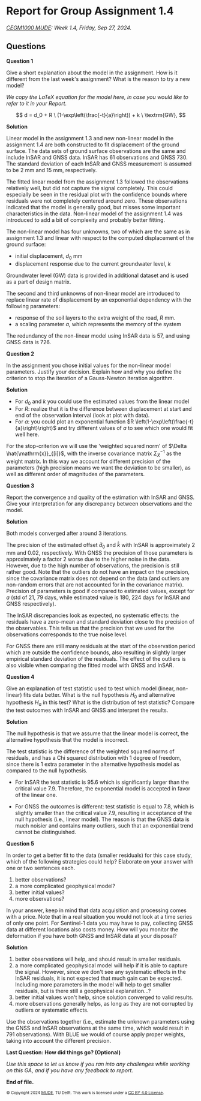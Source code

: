 # Report for Group Assignment 1.4

*[CEGM1000 MUDE](http://mude.citg.tudelft.nl/): Week 1.4, Friday, Sep 27, 2024.*

## Questions

**Question 1**

Give a short explanation about the model in the assignment. How is it different from the last week's assignment? What is the reason to try a new model?

_We copy the LaTeX equation for the model here, in case you would like to refer to it in your Report._

$$
d = d_0 + R \ (1-\exp\left(\frac{-t}{a}\right)) + k \ \textrm{GW},
$$

**Solution**

Linear model in the assignment 1.3 and new non-linear model in the assignment 1.4 are both constructed to fit displacement of the ground surface.
The data sets of ground surface observations are the same and include InSAR and GNSS data. InSAR has 61 observations and GNSS 730. The standard deviation of each InSAR and GNSS measurement is assumed to be 2 mm and 15 mm, respectively. 

The fitted linear model from the assignment 1.3 followed the observations relatively well, but did not capture the signal completely. This could especially be seen in the residual plot with the confidence bounds where residuals were not completely centered around zero. These observations indicated that the model is generally good, but misses some important characteristics in the data. Non-linear model of the assignment 1.4 was introduced to add a bit of complexity and probably better fitting.

The non-linear model has four unknowns, two of which are the same as in assignment 1.3 and linear with respect to the computed displacement of the ground surface:
- initial displacement, $d_0$ mm
- displacement response due to the current groundwater level, $k$ 

Groundwater level (GW) data is provided in additional dataset and is used as a part of design matrix.

The second and third unknowns of non-linear model are introduced to replace linear rate of displacement by an exponential dependency with the following parameters:
- response of the soil layers to the extra weight of the road, $R$ mm. 
- a scaling parameter $a$, which represents the memory of the system

The redundancy of the non-linear model using InSAR data is 57, and using GNSS data is 726.

**Question 2**

In the assignment you chose initial values for the non-linear model parameters. Justify your decision.
Explain how and why you define the criterion to stop the iteration of a Gauss-Newton iteration algorithm.

**Solution**

- For $d_0$ and $k$ you could use the estimated values from the linear model
- For $R$: realize that it is the difference between displacement at start and end of the observation interval (look at plot with data).  
- For $a$: you could plot an exponential function $R \left(1-\exp\left(\frac{-t}{a}\right)\right)$ and try different values of $a$ to see which one would fit well here.

For the stop-criterion we will use the 'weighted squared norm' of $\Delta \hat{\mathrm{x}}_{[i]}$, with the inverse covariance matrix $\Sigma_{\hat{X}}^{-1}$ as the weight matrix. In this way we account for different precision of the parameters (high precision means we want the deviation to be smaller), as well as different order of magnitudes of the parameters.

**Question 3**

Report the convergence and quality of the estimation with InSAR and GNSS. 
Give your interpretation for any discrepancy between observations and the model.

**Solution**

Both models converged after around 3 iterations. 

The precision of the estimated offset $\hat{d}_0$ and $\hat{k}$ with InSAR is approximately 2 mm and 0.02, respectively. With GNSS the precision of those parameters is approximately a factor 2 worse due to the higher noise in the data. However, due to the high number of observations, the precision is still rather good. Note that the outliers do not have an impact on the precision, since the covariance matrix does not depend on the data (and outliers are non-random errors that are not accounted for in the covariance matrix). Precision of parameters is good if compared to estimated values, except for $a$ (std of 21, 79 days, while estimated value is 180, 224 days for InSAR and GNSS respectively). 

The InSAR discrepancies look as expected, no systematic effects: the residuals have a zero-mean and standard deviation close to the precision of the observables. This tells us that the precision that we used for the observations corresponds to the true noise level. 
    
For GNSS there are still many residuals at the start of the observation period which are outside the confidence bounds, also resulting in slightly larger empirical standard deviation of the residuals. The effect of the outliers is also visible when comparing the fitted model with GNSS and InSAR.

**Question 4**

Give an explanation of test statistic used to test which model (linear, non-linear) fits data better. What is the null hypothesis $H_0$ and alternative hypothesis $H_a$ in this test? What is the distribution of test statistic? Compare the test outcomes with InSAR and GNSS and interpret the results.

**Solution**

The null hypothesis is that we assume that the linear model is correct, the alternative hypothesis that the model is incorrect.

The test statistic is the difference of the weighted squared norms of residuals, and has a Chi squared distribution with 1 degree of freedom, since there is 1 extra parameter in the alternative hypothesis model as compared to the null hypothesis.

- For InSAR the test statistic is 95.6 which is significantly larger than the critical value 7.9. Therefore, the exponential model is accepted in favor of the linear one. 

- For GNSS the outcomes is different: test statistic is equal to 7.8, which is slightly smaller than the critical value 7.9, resulting in acceptance of the null hypothesis (i.e., linear model). The reason is that the GNSS data is much noisier and contains many outliers, such that an exponential trend cannot be distinguished.

**Question 5**

In order to get a better fit to the data (smaller residuals) for this case study, which of the following strategies could help? Elaborate on your answer with one or two sentences each.

1. better observations?
2. a more complicated geophysical model?
3. better initial values?
4. more observations?

In your answer, keep in mind that data acquisition and processing comes with a price. Note that in a real situation you would not look at a time series of only one point. For Sentinel-1 data you may have to pay, collecting GNSS data at different locations also costs money. How will you monitor the deformation if you have both GNSS and InSAR data at your disposal?

**Solution**

1. better observations will help, and should result in smaller residuals.
1. a more complicated geophysical model will help if it is able to capture the signal. However, since we don't see any systematic effects in the InSAR residuals, it is not expected that much gain can be expected. Including more parameters in the model will help to get smaller residuals, but is there still a geophysical explanation...?
1. better initial values won't help, since solution converged to valid results.
1. more observations generally helps, as long as they are not corrupted by outliers or systematic effects.

Use the observations together (i.e., estimate the unknown parameters using the GNSS and InSAR observations at the same time, which would result in 791 observations). With BLUE we would of course apply proper weights, taking into account the different precision.

**Last Question: How did things go? (Optional)**

_Use this space to let us know if you ran into any challenges while working on this GA, and if you have any feedback to report._

**End of file.**

<span style="font-size: 75%">
&copy; Copyright 2024 <a rel="MUDE" href="http://mude.citg.tudelft.nl/">MUDE</a>, TU Delft. This work is licensed under a <a rel="license" href="http://creativecommons.org/licenses/by/4.0/">CC BY 4.0 License</a>.